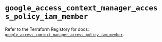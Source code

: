 # `google_access_context_manager_access_policy_iam_member`

Refer to the Terraform Registory for docs: [`google_access_context_manager_access_policy_iam_member`](https://registry.terraform.io/providers/hashicorp/google/4.76.0/docs/resources/access_context_manager_access_policy_iam_member).
